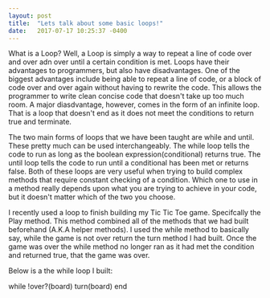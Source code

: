 ```yaml
---
layout: post
title:  "Lets talk about some basic loops!"
date:   2017-07-17 10:25:37 -0400
---
```



What is a Loop? Well, a Loop is simply a way to repeat a line of code over and over adn over until a certain condition is met.  Loops have their advantages to programmers, but also have disadvantages. One of the biggest advantages include being able to repeat a line of code, or a block of code over and over again without having to rewrite the code. This allows the programmer to write clean concise code that doesn't take up too much room. A major diasdvantage, however, comes in the form of an infinite loop. That is a loop that doesn't end as it does not meet the conditions to return true and terminate.

The two main forms of loops that we have been taught are while and until. These pretty much can be used interchangeably. The while loop tells the code to run as long as the boolean expression(conditional) returns true. The until loop tells the code to run until a conditional has been met or returns false. Both of these loops are very useful when trying to build complex methods that require constant checking of a condition. Which one to use in a method really depends upon what you are trying to achieve in your code, but it doesn't matter which of the two you choose.

I recently used a loop to finish building my Tic Tic Toe game. Specifcally the Play method. This method combined all of the methods that we had built beforehand (A.K.A helper methods). I used the while method to basically say, while the game is not over return the turn method I had built. Once the game was over the while method no longer ran as it had met the condition and returned true, that the game was over. 

Below is a the while loop I built:

while !over?(board)
    turn(board)
  end
